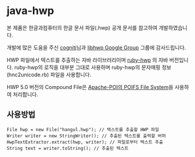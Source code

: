 java-hwp
========

  본 제품은 한글과컴퓨터의 한글 문서 파일(.hwp) 공개 문서를 참고하여 개발하였습니다.
 
  개발에 많은 도움을 주신 [cogniti](https://github.com/cogniti)님과 [libhwp Google Group](https://groups.google.com/forum/#!forum/libhwp) 그룹에 감사드립니다.

HWP 파일에서 텍스트를 추출하는 자바 라이브러리이며 [ruby-hwp](https://github.com/cogniti/ruby-hwp) 의 자바 버전입니다. 
ruby-hwp의 로직을 대부분 그대로 사용하며 ruby-hwp의 문자매핑 정보(hnc2unicode.rb) 파일을 사용합니다.

HWP 5.0 버전의 Compound File은 [Apache-POI의 POIFS File System](http://poi.apache.org/poifs/fileformat.html)을 사용하여 처리합니다.


## 사용방법

    File hwp = new File("hangul.hwp"); // 텍스트를 추출할 HWP 파일
    Writer writer = new StringWriter(); // 추출된 텍스트를 출력할 버퍼
    HwpTextExtractor.extract(hwp, writer); // 파일로부터 텍스트 추출
    String text = writer.toString(); // 추출된 텍스트
